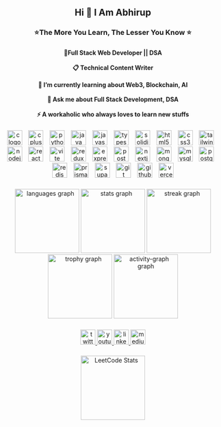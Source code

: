 <h2 align="center">Hi 👋 I Am Abhirup</h2>

###

<h3 align="center">⭐The More You Learn, The Lesser You Know ⭐</h3>

###

<h4 align="center">🚀Full Stack Web Developer || DSA <br><br>📋 Technical Content Writer <br><br>🌱 I’m currently learning about Web3, Blockchain, AI<br><br>💬 Ask me about Full Stack Development, DSA<br><br>⚡ A workaholic who always loves to learn new stuffs</h4>

###

<div align="center">
  <img src="https://skillicons.dev/icons?i=c" height="35" alt="c logo"  />
  <img width="7" />
  <img src="https://skillicons.dev/icons?i=cpp" height="35" alt="cplusplus logo"  />
  <img width="7" />
  <img src="https://skillicons.dev/icons?i=py" height="35" alt="python logo"  />
  <img width="7" />
  <img src="https://skillicons.dev/icons?i=java" height="35" alt="java logo"  />
  <img width="7" />
  <img src="https://skillicons.dev/icons?i=js" height="35" alt="javascript logo"  />
  <img width="7" />
  <img src="https://skillicons.dev/icons?i=ts" height="35" alt="typescript logo"  />
  <img width="7" />
  <img src="https://skillicons.dev/icons?i=solidity" height="35" alt="solidity logo"  />
  <img width="7" />
  <img src="https://skillicons.dev/icons?i=html" height="35" alt="html5 logo"  />
  <img width="7" />
  <img src="https://skillicons.dev/icons?i=css" height="35" alt="css3 logo"  />
  <img width="7" />
  <img src="https://skillicons.dev/icons?i=tailwind" height="35" alt="tailwindcss logo"  />
  <img width="7" />
  <img src="https://skillicons.dev/icons?i=nodejs" height="35" alt="nodejs logo"  />
  <img width="7" />
  <img src="https://skillicons.dev/icons?i=react" height="35" alt="react logo"  />
  <img width="7" />
  <img src="https://skillicons.dev/icons?i=vite" height="35" alt="vite logo"  />
  <img width="7" />
  <img src="https://skillicons.dev/icons?i=redux" height="35" alt="redux logo"  />
  <img width="7" />
  <img src="https://skillicons.dev/icons?i=express" height="35" alt="express logo"  />
  <img width="7" />
  <img src="https://skillicons.dev/icons?i=postman" height="35" alt="postman logo"  />
  <img width="7" />
  <img src="https://skillicons.dev/icons?i=nextjs" height="35" alt="nextjs logo"  />
  <img width="7" />
  <img src="https://skillicons.dev/icons?i=mongodb" height="35" alt="mongodb logo"  />
  <img width="7" />
  <img src="https://skillicons.dev/icons?i=mysql" height="35" alt="mysql logo"  />
  <img width="7" />
  <img src="https://skillicons.dev/icons?i=postgres" height="35" alt="postgresql logo"  />
  <img width="7" />
  <img src="https://skillicons.dev/icons?i=redis" height="35" alt="redis logo"  />
  <img width="7" />
  <img src="https://skillicons.dev/icons?i=prisma" height="35" alt="prisma logo"  />
  <img width="7" />
  <img src="https://skillicons.dev/icons?i=supabase" height="35" alt="supabase logo"  />
  <img width="7" />
  <img src="https://skillicons.dev/icons?i=git" height="35" alt="git logo"  />
  <img width="7" />
  <img src="https://skillicons.dev/icons?i=github" height="35" alt="github logo"  />
  <img width="7" />
  <img src="https://skillicons.dev/icons?i=vercel" height="35" alt="vercel logo"  />
</div>

###

<div align="center">
  <img src="https://github-readme-stats.vercel.app/api/top-langs?username=codexAbhi007&locale=en&hide_title=false&layout=compact&card_width=320&langs_count=8&theme=github_dark&hide_border=true" height="150" alt="languages graph"  />
  <img src="https://github-readme-stats.vercel.app/api?username=codexAbhi007&hide_title=true&hide_rank=true&show_icons=true&include_all_commits=true&count_private=true&disable_animations=false&theme=github_dark&locale=en&hide_border=true" height="150" alt="stats graph"  />
  <img src="https://streak-stats.demolab.com?user=codexAbhi007&locale=en&mode=daily&theme=github_dark&hide_border=true&border_radius=8" height="150" alt="streak graph"  />
  <img src="https://github-profile-trophy.vercel.app?username=codexAbhi007&column=4&row=2&margin-w=14&no-frame=true&no-bg=true&theme=tokyonight&margin-h=6" height="150" alt="trophy graph"  />
  <img src="https://github-readme-activity-graph.vercel.app/graph?username=codexAbhi007&theme=github-dark&area=true&hide_border=true&hide_title=true&line=39D353&color=ffffff&radius=0&point=F34B7D" height="150" alt="activity-graph graph"  />
</div>

###

<div align="center">
  <a href="https://x.com/cdx_Abhi" target="_blank">
    <img src="https://img.shields.io/static/v1?message=Twitter&logo=twitter&label=&color=1DA1F2&logoColor=white&labelColor=&style=for-the-badge" height="35" alt="twitter logo"  />
  </a>
  <a href="https://www.youtube.com/@codexAbhi007/videos" target="_blank">
    <img src="https://img.shields.io/static/v1?message=Youtube&logo=youtube&label=&color=FF0000&logoColor=white&labelColor=&style=for-the-badge" height="35" alt="youtube logo"  />
  </a>
  <a href="https://www.linkedin.com/in/abhirup-ghosh-41a2b4315/" target="_blank">
    <img src="https://img.shields.io/static/v1?message=LinkedIn&logo=linkedin&label=&color=0077B5&logoColor=white&labelColor=&style=for-the-badge" height="35" alt="linkedin logo"  />
  </a>
  <a href="https://medium.com/@cdxabhi" target="_blank">
    <img src="https://img.shields.io/static/v1?message=Medium&logo=medium&label=&color=12100E&logoColor=white&labelColor=&style=for-the-badge" height="35" alt="medium logo"  />
  </a>
</div>


###

<div align="center">
  <img src="https://leetcard.jacoblin.cool/codexAbhi007?theme=chartreuse&font=Inter&ext=heatmap" height="150" alt="LeetCode Stats" />
</div>
